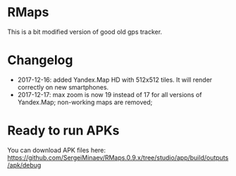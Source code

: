 # RMaps
This is a bit modified version of good old gps tracker.

# Changelog
  - 2017-12-16: added Yandex.Map HD with 512x512 tiles. It will render correctly on new smartphones.
  - 2017-12-17:
        max zoom is now 19 instead of 17 for all versions of Yandex.Map;
        non-working maps are removed;

# Ready to run APKs
You can download APK files here: https://github.com/SergeiMinaev/RMaps.0.9.x/tree/studio/app/build/outputs/apk/debug
